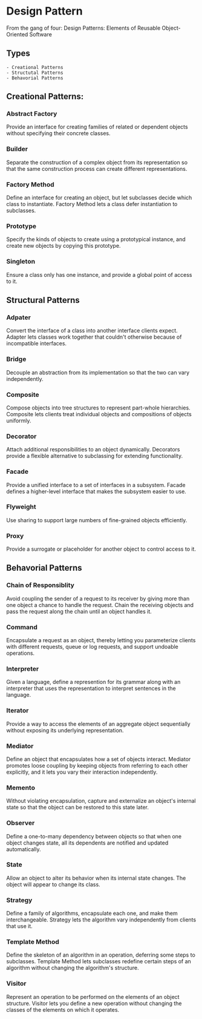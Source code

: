 # Design Pattern

From the gang of four: Design Patterns: Elements of Reusable Object-Oriented Software

## Types

	- Creational Patterns
	- Structutal Patterns
	- Behavorial Patterns 

## Creational Patterns:

### Abstract Factory

Provide an interface for creating families of related or dependent objects without
specifying their concrete classes.

### Builder

Separate the construction of a complex object from its representation so that the
same construction process can create different representations.

### Factory Method

Define an interface for creating an object, but let subclasses decide which class
to instantiate. Factory Method lets a class defer instantiation to subclasses.

### Prototype

Specify the kinds of objects to create using a prototypical instance, and create
new objects by copying this prototype.

### Singleton

Ensure a class only has one instance, and provide a global point of access to it.

## Structural Patterns

### Adpater 

Convert the interface of a class into another interface clients expect. Adapter lets
classes work together that couldn't otherwise because of incompatible interfaces.


### Bridge

Decouple an abstraction from its implementation so that the two can vary
independently.

### Composite

Compose objects into tree structures to represent part-whole hierarchies. Composite lets clients treat individual objects and compositions of objects uniformly.

### Decorator

Attach additional responsibilities to an object dynamically. Decorators provide a
flexible alternative to subclassing for extending functionality.

### Facade

Provide a unified interface to a set of interfaces in a subsystem. Facade defines a
higher-level interface that makes the subsystem easier to use.

### Flyweight

Use sharing to support large numbers of fine-grained objects efficiently.

### Proxy

Provide a surrogate or placeholder for another object to control access to it.

## Behavorial Patterns

### Chain of Responsiblity

Avoid coupling the sender of a request to its receiver by giving more than one object a chance to handle the request. Chain the receiving objects and pass the request along the chain until an object handles it.

### Command 

Encapsulate a request as an object, thereby letting you parameterize clients with
different requests, queue or log requests, and support undoable operations.

### Interpreter

Given a language, define a represention for its grammar along with an
interpreter that uses the representation to interpret sentences in the language.

### Iterator 

Provide a way to access the elements of an aggregate object sequentially without
exposing its underlying representation.

### Mediator 

Define an object that encapsulates how a set of objects interact. Mediator promotes loose coupling by keeping objects from referring to each other explicitly, and it lets you vary their interaction independently.

### Memento 

Without violating encapsulation, capture and externalize an object's internal
state so that the object can be restored to this state later.

### Observer

Define a one-to-many dependency between objects so that when one object
changes state, all its dependents are notified and updated automatically.

### State

Allow an object to alter its behavior when its internal state changes. The object
will appear to change its class.

### Strategy

Define a family of algorithms, encapsulate each one, and make them interchangeable. Strategy lets the algorithm vary independently from clients that use it.

### Template Method 

Define the skeleton of an algorithm in an operation, deferring some steps to subclasses. Template Method lets subclasses redefine certain steps of an algorithm without changing the algorithm's structure.

### Visitor 

Represent an operation to be performed on the elements of an object structure. Visitor lets you define a new operation without changing the classes of the elements on which it operates.